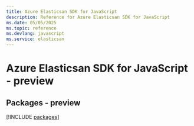 ```yaml
---
title: Azure Elasticsan SDK for JavaScript
description: Reference for Azure Elasticsan SDK for JavaScript
ms.date: 05/05/2025
ms.topic: reference
ms.devlang: javascript
ms.service: elasticsan
---
```

# Azure Elasticsan SDK for JavaScript - preview
## Packages - preview
[!INCLUDE [packages](elasticsan-index.md)]